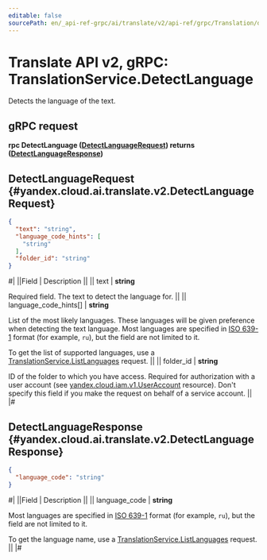 ```yaml
---
editable: false
sourcePath: en/_api-ref-grpc/ai/translate/v2/api-ref/grpc/Translation/detectLanguage.md
---
```


# Translate API v2, gRPC: TranslationService.DetectLanguage

Detects the language of the text.

## gRPC request

**rpc DetectLanguage ([DetectLanguageRequest](#yandex.cloud.ai.translate.v2.DetectLanguageRequest)) returns ([DetectLanguageResponse](#yandex.cloud.ai.translate.v2.DetectLanguageResponse))**

## DetectLanguageRequest {#yandex.cloud.ai.translate.v2.DetectLanguageRequest}

```json
{
  "text": "string",
  "language_code_hints": [
    "string"
  ],
  "folder_id": "string"
}
```

#|
||Field | Description ||
|| text | **string**

Required field. The text to detect the language for. ||
|| language_code_hints[] | **string**

List of the most likely languages. These languages will be given preference when detecting the text language.
Most languages are specified in [ISO 639-1](https://en.wikipedia.org/wiki/ISO_639-1) format (for example, `` ru ``), but the field are not limited to it.

To get the list of supported languages, use a [TranslationService.ListLanguages](/docs/translate/api-ref/grpc/Translation/listLanguages#ListLanguages) request. ||
|| folder_id | **string**

ID of the folder to which you have access.
Required for authorization with a user account (see [yandex.cloud.iam.v1.UserAccount](/docs/iam/api-ref/grpc/Federation/listUserAccounts#yandex.cloud.iam.v1.UserAccount) resource).
Don't specify this field if you make the request on behalf of a service account. ||
|#

## DetectLanguageResponse {#yandex.cloud.ai.translate.v2.DetectLanguageResponse}

```json
{
  "language_code": "string"
}
```

#|
||Field | Description ||
|| language_code | **string**

Most languages are specified in [ISO 639-1](https://en.wikipedia.org/wiki/ISO_639-1) format (for example, `` ru ``), but the field are not limited to it.

To get the language name, use a [TranslationService.ListLanguages](/docs/translate/api-ref/grpc/Translation/listLanguages#ListLanguages) request. ||
|#